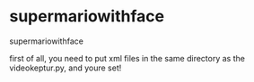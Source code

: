 # supermariowithface
supermariowithface

first of all, you need to put xml files in the same directory as the videokeptur.py, and youre set!
